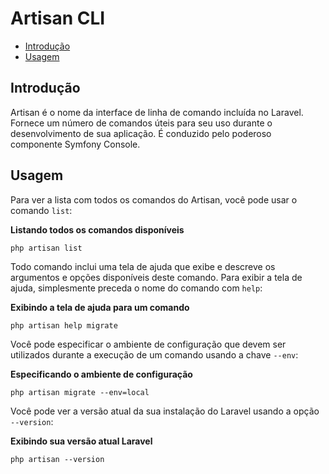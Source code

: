 # Artisan CLI

- [Introdução](#introduction)
- [Usagem](#usage)

<a name="introduction"></a>
## Introdução

Artisan é o nome da interface de linha de comando incluída no Laravel. Fornece um número de comandos úteis para seu uso durante o desenvolvimento de sua aplicação. É conduzido pelo poderoso componente Symfony Console.

<a name="usage"></a>
## Usagem

Para ver a lista com todos os comandos do Artisan, você pode usar o comando `list`:

**Listando todos os comandos disponíveis**

	php artisan list

Todo comando inclui uma tela de ajuda que exibe e descreve os argumentos e opções disponíveis deste comando. Para exibir a tela de ajuda, simplesmente preceda o nome do comando com `help`:

**Exibindo a tela de ajuda para um comando**

	php artisan help migrate

Você pode especificar o ambiente de configuração que devem ser utilizados durante a execução de um comando usando a chave `--env`:

**Especificando o ambiente de configuração**

	php artisan migrate --env=local

Você pode ver a versão atual da sua instalação do Laravel usando a opção `--version`:

**Exibindo sua versão atual Laravel**

	php artisan --version
